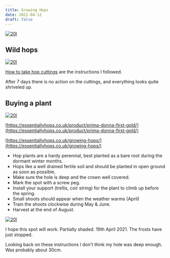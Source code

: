 ```yaml
---
title: Growing Hops 
date: 2021-04-12
draft: false
---
```



[![20l](/images/2021-04-12/wild.jpg "20l")](/images/2021-04-21/wild.jpg)

## Wild hops

[![20l](/images/2021-04-12/cuttings.jpg "20l")](/images/2021-04-21/cuttings.jpg)

[How to take hop cuttings](https://twothirstygardeners.co.uk/2016/05/how-to-take-hop-cuttings-note-its-easy/) are the instructions I followed.

After 7 days there is no action on the cuttings, and everything looks quite shriveled up.


## Buying a plant

[![20l](/images/2021-04-12/roots.jpg "20l")](/images/2021-04-21/roots.jpg)

[https://essentiallyhops.co.uk/product/prima-donna-first-gold/](https://essentiallyhops.co.uk/product/prima-donna-first-gold/)

[https://essentiallyhops.co.uk/growing-hops/](https://essentiallyhops.co.uk/growing-hops/)

- Hop plants are a hardy perennial, best planted as a bare root during the dormant winter months.
- Hops like a well drained fertile soil and should be planted in open ground as soon as possible.
- Make sure the hole is deep and the crown well covered.
- Mark the spot with a screw peg.
- Install your support (trellis, coir string) for the plant to climb up before the spring.
- Small shoots should appear when the weather warms (April)
- Train the shoots clockwise during May & June.
- Harvest at the end of August.

[![20l](/images/2021-04-12/planted.jpg "20l")](/images/2021-04-21/planted.jpg)

I hope this spot will work. Partially shaded. 19th April 2021. The frosts have just stopped.

Looking back on these instructions I don't think my hole was deep enough. Was probably about 30cm.
